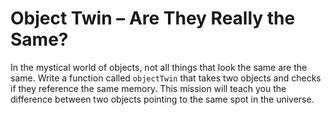 # Object Twin – Are They Really the Same?

In the mystical world of objects, not all things that look the same are the same. Write a function called `objectTwin` that takes two objects and checks if they reference the same memory. This mission will teach you the difference between two objects pointing to the same spot in the universe.
